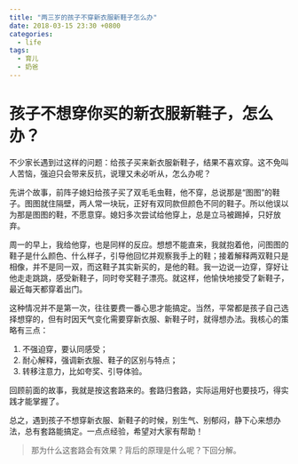 ```yaml
---
title: "两三岁的孩子不穿新衣服新鞋子怎么办"
date: 2018-03-15 23:30 +0800
categories:
  - life
tags:
  - 育儿
  - 奶爸
---
```


# 孩子不想穿你买的新衣服新鞋子，怎么办？

不少家长遇到过这样的问题：给孩子买来新衣服新鞋子，结果不喜欢穿。这不免叫人苦恼，强迫只会带来反抗，说理又未必听从，怎么办呢？

先讲个故事，前阵子媳妇给孩子买了双毛毛虫鞋，他不穿，总说那是“图图”的鞋子。图图就住隔壁，两人常一块玩，正好有双同款但颜色不同的鞋子。所以他误以为那是图图的鞋，不愿意穿。媳妇多次尝试给他穿上，总是立马被踢掉，只好放弃。

周一的早上，我给他穿，也是同样的反应。想想不能直来，我就抱着他，问图图的鞋子是什么颜色、什么样子，引导他回忆并观察我手上的鞋；接着解释两双鞋只是相像，并不是同一双，而这鞋子其实新买的，是他的鞋。我一边说一边穿，穿好让他走走跳跳，感受新鞋子，同时夸奖鞋子漂亮。就这样，他愉快地接受了新鞋子，最近每天都穿着出门。

这种情况并不是第一次，往往要费一番心思才能搞定。当然，平常都是孩子自己选择想穿的，但有时因天气变化需要穿新衣服、新鞋子时，就得想办法。我核心的策略有三点：
 1. 不强迫穿，要认同感受；
 2. 耐心解释，强调新衣服、鞋子的区别与特点；
 3. 转移注意力，比如夸奖、引导体验。

回顾前面的故事，我就是按这套路来的。套路归套路，实际运用好也要技巧，得实践才能掌握了。

总之，遇到孩子不想穿新衣服、新鞋子的时候，别生气、别郁闷，静下心来想办法，总有套路能搞定。一点点经验，希望对大家有帮助！

> 那为什么这套路会有效果？背后的原理是什么呢？下回分解。
